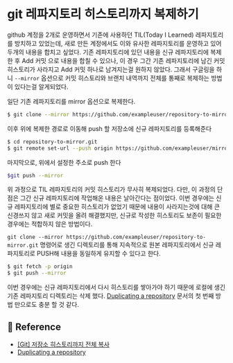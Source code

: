 # git 레파지토리 히스토리까지 복제하기

github 계정을 2개로 운영하면서 기존에 사용하던 TIL(Today I Learned) 레파지토리를 방치하고 있었는데, 새로 만든 계정에서도 이와 유사한 레파지토리를 운영하고 있어 두개의 내용을 합치고 싶었다.
기존 레파지토리에 있던 내용을 신규 레파지토리에 복제한 후 Add 커밋 으로 내용을 합칠 수 있으나, 이 경우 그간 기존 레파지토리에 남긴 커밋 히스토리가 사라지고 Add 커밋 하나로 남겨지는걸 원하지 않았다.
그래서 구글링을 하니  `--mirror` 옵션으로 커밋 히스토리와 브랜치 내역까지 전체를 통째로 복제하는 방법이 있다는걸 알게되었다.

일단 기존 레파지토리를 mirror 옵션으로 복제한다.
```bash
$ git clone --mirror https://github.com/exampleuser/repository-to-mirror.git
```
이후 위에 복제한 경로로 이동해 push 할 저장소에 신규 레파지토리를 등록해준다
```bash
$ cd repository-to-mirror.git
$ git remote set-url --push origin https://github.com/exampleuser/mirrored
```
마지막으로, 위에서 설정한 주소로 push 한다
```bash
$git push --mirror
```

위 과정으로 TIL 레파지토리의 커밋 히스토리가 무사히 복제되었다.
다만, 이 과정의 단점은 그간 신규 레파지토리에 작업해온 내용은 날아간다는 점이었다.
이번 경우에는 신규 레파지토리에 별로 중요한 히스토리가 없었기 때문에 내용이 사라지는것에 대해 큰 신경쓰지 않고 새로 커밋을 올려 해결했지만, 신규로 작성한 히스토리도 보존이 필요한 경우에는 적합하지 않은 방법이다.

`git clone --mirror https://github.com/exampleuser/repository-to-mirror.git` 명령어로 생긴 디렉토리를 통해 지속적으로 원본 레파지토리에서 신규 레파지토리로 PUSH해 내용을 동일하게 유지할 수 있다고 한다.
```bash
$ git fetch -p origin
$ git push --mirror
```

이번 경우에는 신규 레파지토리에서 다시 히스토리를 쌓아가야 하기 때문에 로컬에 생긴 기존 레파지토리 디렉토리는 삭제 했다.
[Duplicating a repository](https://docs.github.com/en/github/creating-cloning-and-archiving-repositories/duplicating-a-repository) 문서의 첫 번째 방법 만으로도 충분 할 것 같다.

## 📖 Reference
- [[Git] 저장소 히스토리까지 전체 복사](https://wrjeoung.tistory.com/15)
- [Duplicating a repository](https://docs.github.com/en/github/creating-cloning-and-archiving-repositories/duplicating-a-repository)